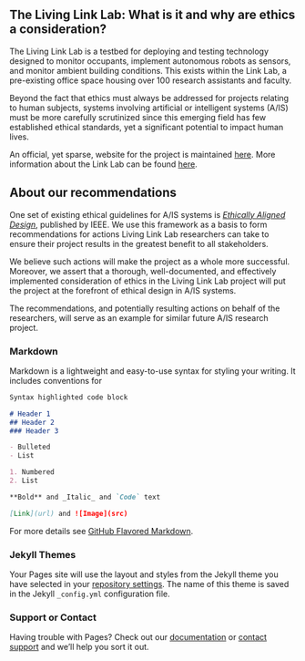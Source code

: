 ## The Living Link Lab: What is it and why are ethics a consideration? 

The Living Link Lab is a testbed for deploying and testing technology designed to monitor occupants, implement autonomous robots as sensors, and monitor ambient building conditions. This exists within the Link Lab, a pre-existing office space housing over 100 research assistants and faculty.

Beyond the fact that ethics must always be addressed for projects relating to human subjects, systems involving artificial or intelligent systems (A/IS) must be more carefully scrutinized since this emerging field has few established ethical standards, yet a significant potential to impact human lives. 

An official, yet sparse, website for the project is maintained [here](https://living.linklab.virginia.edu/). More information about the Link Lab can be found [here](https://engineering.virginia.edu/link-lab-0).

## About our recommendations

One set of existing ethical guidelines for A/IS systems is [_Ethically Aligned Design_](https://ethicsinaction.ieee.org/), published by IEEE. We use this framework as a basis to form recommendations for actions Living Link Lab researchers can take to ensure their project results in the greatest benefit to all stakeholders.

We believe such actions will make the project as a whole more successful. Moreover, we assert that a thorough, well-documented, and effectively implemented consideration of ethics in the Living Link Lab project will put the project at the forefront of ethical design in A/IS systems. 

The recommendations, and potentially resulting actions on behalf of the researchers, will serve as an example for similar future A/IS research project. 

### Markdown

Markdown is a lightweight and easy-to-use syntax for styling your writing. It includes conventions for

```markdown
Syntax highlighted code block

# Header 1
## Header 2
### Header 3

- Bulleted
- List

1. Numbered
2. List

**Bold** and _Italic_ and `Code` text

[Link](url) and ![Image](src)
```

For more details see [GitHub Flavored Markdown](https://guides.github.com/features/mastering-markdown/).

### Jekyll Themes

Your Pages site will use the layout and styles from the Jekyll theme you have selected in your [repository settings](https://github.com/lbouchard7/cps1assignmentD/settings). The name of this theme is saved in the Jekyll `_config.yml` configuration file.

### Support or Contact

Having trouble with Pages? Check out our [documentation](https://help.github.com/categories/github-pages-basics/) or [contact support](https://github.com/contact) and we’ll help you sort it out.
